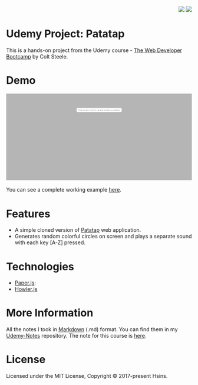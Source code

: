 <div align="right">
  <img src="https://img.shields.io/badge/Completion-100%25-blue.svg" />
  <a href="https://github.com/Hsins/udemy_Patatap/blob/master/LICENSE" alt="License">
    <img src="https://img.shields.io/github/license/Hsins/udemy_Patatap.svg" />
  </a>
</div>

# Udemy Project: Patatap

This is a hands-on project from the Udemy course - [The Web Developer Bootcamp](https://www.udemy.com/the-web-developer-bootcamp/) by Colt Steele.
  
# Demo

<div align="center">
  <img src="./demo/demo.gif" />
</div>

You can see a complete working example [here](https://hsins.github.io/udemy_Patatap/).

# Features

- A simple cloned version of [Patatap](https://www.patatap.com/) web application.
- Generates random colorful circles on screen and plays a separate sound with each key [A-Z] pressed.

# Technologies

- [Paper.js](http://paperjs.org/): 
- [Howler.js](https://howlerjs.com/)

# More Information

All the notes I took in [Markdown](https://daringfireball.net/projects/markdown/syntax) (.md) format. You can find them in my [Udemy-Notes](https://github.com/Hsins/Udemy-Notes) repository. The note for this course is [here](https://hsins.github.io/Udemy-Notes/The%20Web%20Developer%20Bootcamp/).

# License

Licensed under the MIT License, Copyright © 2017-present Hsins.
